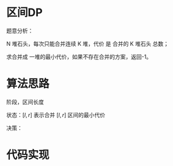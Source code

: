 



# 区间DP



题意分析：



N 堆石头，每次只能合并连续 K 堆，代价 是 合并的 K 堆石头 总数；

求合并成 一堆的最小代价，如果不存在合并的方案，返回-1。



# 算法思路





阶段，区间长度

状态：$[l, r]$ 表示合并 $[l,r]$ 区间的最小代价

决策：



# 代码实现

